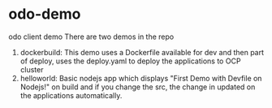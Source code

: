 # odo-demo
odo client demo
There are two demos in the repo
1) dockerbuild: This demo uses a Dockerfile available for dev and then part of deploy, uses the deploy.yaml to deploy the applications to OCP cluster
2) helloworld: Basic nodejs app which displays "First Demo with Devfile on Nodejs!" on build and if you change the src, the change in updated on the applications automatically.
